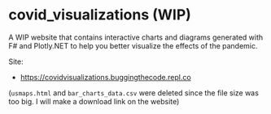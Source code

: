# covid_visualizations (WIP)
A WIP website that contains interactive charts and diagrams generated with F# and Plotly.NET to help you better visualize the effects of the pandemic.

Site:
  * https://covidvisualizations.buggingthecode.repl.co


(`usmaps.html` and `bar_charts_data.csv` were deleted since the file size was too big. I will make a download link on the website)
